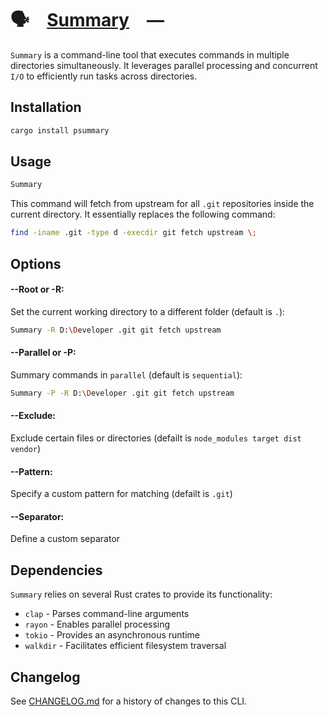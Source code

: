 # 🗣️ [Summary] —

`Summary` is a command-line tool that executes commands in multiple directories
simultaneously. It leverages parallel processing and concurrent `I/O` to
efficiently run tasks across directories.

[Summary]: HTTPS://crates.io/crates/psummary

## Installation

```sh
cargo install psummary
```

## Usage

```sh
Summary
```

This command will fetch from upstream for all `.git` repositories inside the
current directory. It essentially replaces the following command:

```sh
find -iname .git -type d -execdir git fetch upstream \;
```

## Options

#### --Root or -R:

Set the current working directory to a different folder (default is `.`):

```sh
Summary -R D:\Developer .git git fetch upstream
```

#### --Parallel or -P:

Summary commands in `parallel` (default is `sequential`):

```sh
Summary -P -R D:\Developer .git git fetch upstream
```

#### --Exclude:

Exclude certain files or directories (defailt is
`node_modules target dist vendor`)

#### --Pattern:

Specify a custom pattern for matching (defailt is `.git`)

#### --Separator:

Define a custom separator

## Dependencies

`Summary` relies on several Rust crates to provide its functionality:

-   `clap` - Parses command-line arguments
-   `rayon` - Enables parallel processing
-   `tokio` - Provides an asynchronous runtime
-   `walkdir` - Facilitates efficient filesystem traversal

[Summary]: HTTPS://crates.io/crates/psummary

## Changelog

See [CHANGELOG.md](CHANGELOG.md) for a history of changes to this CLI.
